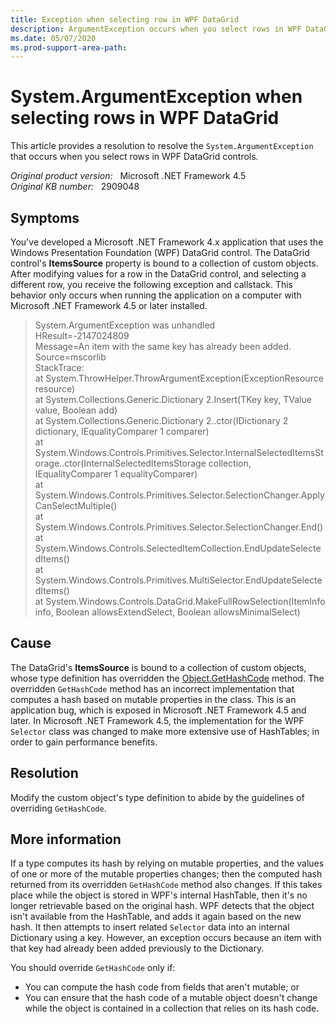 ```yaml
---
title: Exception when selecting row in WPF DataGrid
description: ArgumentException occurs when you select rows in WPF DataGrid. This article provides a resolution.
ms.date: 05/07/2020
ms.prod-support-area-path:
---
```

# System.ArgumentException when selecting rows in WPF DataGrid

This article provides a resolution to resolve the `System.ArgumentException` that occurs when you select rows in WPF DataGrid controls.

_Original product version:_ &nbsp; Microsoft .NET Framework 4.5  
_Original KB number:_ &nbsp; 2909048

## Symptoms

You've developed a Microsoft .NET Framework 4.x application that uses the Windows Presentation Foundation (WPF) DataGrid control. The DataGrid control's **ItemsSource** property is bound to a collection of custom objects. After modifying values for a row in the DataGrid control, and selecting a different row, you receive the following exception and callstack. This behavior only occurs when running the application on a computer with Microsoft .NET Framework 4.5 or later installed.

> System.ArgumentException was unhandled  
> HResult=-2147024809  
> Message=An item with the same key has already been added.  
> Source=mscorlib  
> StackTrace:  
> at System.ThrowHelper.ThrowArgumentException(ExceptionResource resource)  
> at System.Collections.Generic.Dictionary 2.Insert(TKey key, TValue value, Boolean add)  
> at System.Collections.Generic.Dictionary 2..ctor(IDictionary 2 dictionary, IEqualityComparer 1 comparer)  
> at System.Windows.Controls.Primitives.Selector.InternalSelectedItemsStorage..ctor(InternalSelectedItemsStorage collection, IEqualityComparer 1 equalityComparer)  
> at System.Windows.Controls.Primitives.Selector.SelectionChanger.ApplyCanSelectMultiple()  
> at System.Windows.Controls.Primitives.Selector.SelectionChanger.End()  
> at System.Windows.Controls.SelectedItemCollection.EndUpdateSelectedItems()  
> at System.Windows.Controls.Primitives.MultiSelector.EndUpdateSelectedItems()  
> at System.Windows.Controls.DataGrid.MakeFullRowSelection(ItemInfo info, Boolean allowsExtendSelect, Boolean allowsMinimalSelect)

## Cause

The DataGrid's **ItemsSource** is bound to a collection of custom objects, whose type definition has overridden the [Object.GetHashCode](/dotnet/api/system.object.gethashcode?&view=netcore-3.1) method. The overridden `GetHashCode` method has an incorrect implementation that computes a hash based on mutable properties in the class. This is an application bug, which is exposed in Microsoft .NET Framework 4.5 and later. In Microsoft .NET Framework 4.5, the implementation for the WPF `Selector` class was changed to make more extensive use of HashTables; in order to gain performance benefits.

## Resolution

Modify the custom object's type definition to abide by the guidelines of overriding `GetHashCode`.

## More information

If a type computes its hash by relying on mutable properties, and the values of one or more of the mutable properties changes; then the computed hash returned from its overridden `GetHashCode` method also changes. If this takes place while the object is stored in WPF's internal HashTable, then it's no longer retrievable based on the original hash. WPF detects that the object isn't available from the HashTable, and adds it again based on the new hash. It then attempts to insert related `Selector` data into an internal Dictionary using a key. However, an exception occurs because an item with that key had already been added previously to the Dictionary.

You should override `GetHashCode` only if:

- You can compute the hash code from fields that aren't mutable; or
- You can ensure that the hash code of a mutable object doesn't change while the object is contained in a collection that relies on its hash code.
